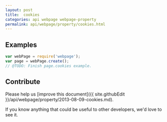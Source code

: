 ```yaml
---
layout: post
title:  cookies
categories: api webpage webpage-property
permalink: api/webpage/property/cookies.html
---
```


## Examples

```javascript
var webPage = require('webpage');
var page = webPage.create();
// @TODO: Finish page.cookies example.
```

## Contribute

Please help us [improve this document]({{ site.githubEdit }}/api/webpage/property/2013-08-09-cookies.md).

If you know anything that could be useful to other developers, we'd love to see it.


